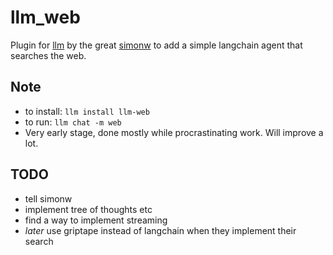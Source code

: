 # llm_web
Plugin for [llm](https://llm.datasette.io/) by the great [simonw](https://simonwillison.net/) to add a simple langchain agent that searches the web.

## Note
* to install: `llm install llm-web`
* to run: `llm chat -m web`
* Very early stage, done mostly while procrastinating work. Will improve a lot.

## TODO
* tell simonw
* implement tree of thoughts etc
* find a way to implement streaming
* *later* use griptape instead of langchain when they implement their search

